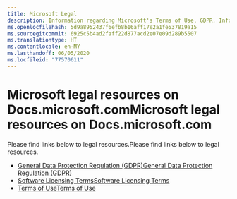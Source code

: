 ```yaml
---
title: Microsoft Legal
description: Information regarding Microsoft's Terms of Use, GDPR, Information Protection, Software Licensing Terms, etc.
ms.openlocfilehash: 5d9a8952437f6efb8b16aff17e2a1fe537819a15
ms.sourcegitcommit: 6925c5b4ad2faff22d877acd2e07e09d289b5507
ms.translationtype: HT
ms.contentlocale: en-MY
ms.lasthandoff: 06/05/2020
ms.locfileid: "77570611"
---
```

# <a name="microsoft-legal-resources-on-docsmicrosoftcom"></a><span data-ttu-id="db73b-103">Microsoft legal resources on Docs.microsoft.com</span><span class="sxs-lookup"><span data-stu-id="db73b-103">Microsoft legal resources on Docs.microsoft.com</span></span>

<span data-ttu-id="db73b-104">Please find links below to legal resources.</span><span class="sxs-lookup"><span data-stu-id="db73b-104">Please find links below to legal resources.</span></span> 

- [<span data-ttu-id="db73b-105">General Data Protection Regulation (GDPR)</span><span class="sxs-lookup"><span data-stu-id="db73b-105">General Data Protection Regulation (GDPR)</span></span>](/legal/gdpr)
- [<span data-ttu-id="db73b-106">Software Licensing Terms</span><span class="sxs-lookup"><span data-stu-id="db73b-106">Software Licensing Terms</span></span>](information-protection/software-license-terms)
- [<span data-ttu-id="db73b-107">Terms of Use</span><span class="sxs-lookup"><span data-stu-id="db73b-107">Terms of Use</span></span>](/legal/termsofuse)
